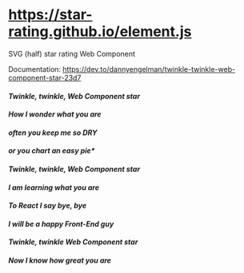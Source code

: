 # https://star-rating.github.io/element.js
SVG (half) star rating Web Component

Documentation: https://dev.to/dannyengelman/twinkle-twinkle-web-component-star-23d7

#### _Twinkle, twinkle, Web Component star_
#### _How I wonder what you are_
#### _often you keep me so DRY_
#### _or you chart an easy pie*_
#### _Twinkle, twinkle, Web Component star_
#### _I am learning what you are_
#### _To React I say bye, bye_
#### _I will be a happy Front-End guy_
#### _Twinkle, twinkle Web Component star_
#### _Now I know how great you are_
